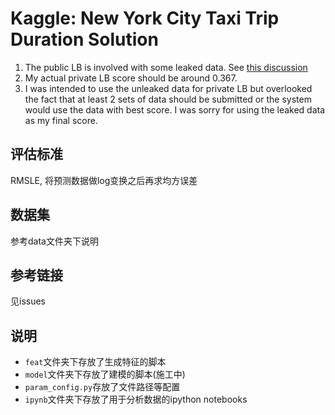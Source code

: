 # Kaggle: New York City Taxi Trip Duration Solution

1. The public LB is involved with some leaked data. See [this discussion](https://www.kaggle.com/c/nyc-taxi-trip-duration/discussion/39545)
2. My actual private LB score should be around 0.367.
3. I was intended to use the unleaked data for private LB but overlooked the fact that at least 2 sets of data should be submitted or the system would use the data with best score. I was sorry for using the leaked data as my final score.

## 评估标准
RMSLE, 将预测数据做log变换之后再求均方误差

## 数据集
参考data文件夹下说明

## 参考链接
见issues

## 说明
 - `feat`文件夹下存放了生成特征的脚本
 - `model`文件夹下存放了建模的脚本(施工中)
 - `param_config.py`存放了文件路径等配置
 - `ipynb`文件夹下存放了用于分析数据的ipython notebooks
